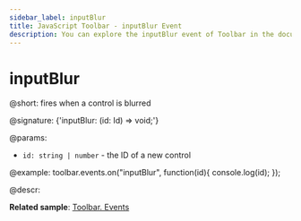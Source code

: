 ```yaml
---
sidebar_label: inputBlur
title: JavaScript Toolbar - inputBlur Event 
description: You can explore the inputBlur event of Toolbar in the documentation of the DHTMLX JavaScript UI library. Browse developer guides and API reference, try out code examples and live demos, and download a free 30-day evaluation version of DHTMLX Suite 7.
---
```


# inputBlur

@short: fires when a control is blurred

@signature: {'inputBlur: (id: Id) => void;'}

@params:
- `id: string | number` - the ID of a new control

@example:
toolbar.events.on("inputBlur", function(id){
    console.log(id);
});

@descr:

**Related sample**: [Toolbar. Events](https://snippet.dhtmlx.com/xvak1p5y)
